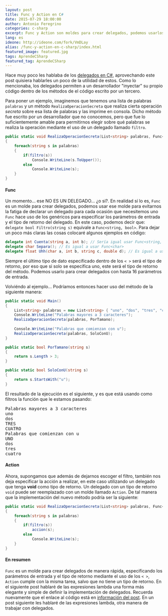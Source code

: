 ```yaml
---
layout: post
title: Func y Action en C#
date: 2015-07-29 18:00:00
author: Antonio Feregrino
categories: c-sharp
excerpt: Func y Action son moldes para crear delegados, podemos usarlos para evitarnos la fatiga de declarar un delegado para cada ocasión que sea necesario.
lang: es
ideone: http://ideone.com/fork/VmDLay
alias: /func-y-action-en-c-sharp/index.html
featured_image: featured.jpg
tags: AprendeCSharp
featured_tag: AprendeCSharp
---
```


Hace muy poco les hablaba de los <a href="/delegados-en-c-sharp">delegados en C#</a>, aprovechando este post quisiera hablarles un poco de la utilidad de estos. Como lo mencionaba, los delegados permiten a un desarrollador "inyectar" su propio código dentro de los métodos de el código escrito  por un tercero.   
  
  
Para poner un ejemplo, imaginemos que tenemos una lista de palabras ```palabras```  y un método ```RealizaOperacionSecreta``` que realiza cierta operación *secreta* sobre esa lista de palabras y las imprime en consola. Dicho método fue escrito por un desarrollador que no conocemos, pero que fue lo suficientemente amable para permitirnos elegir sobre qué palabras se realiza la operación mediante el uso de un delegado llamado ```filtro```.
```csharp  
public static void RealizaOperacionSecreta(List<string> palabras, Func<string, bool> filtro)
{
	foreach(string s in palabras)
	{
		if(filtro(s))
			Console.WriteLine(s.ToUpper());
		else
			Console.WriteLine(s);
	}			
}
```  
#### Func
Un momento... ese NO ES UN DELEGADO... ¿o si?. En realidad sí lo es, ```Func``` es un molde para crear delegados, podemos usar ese molde para evitarnos la fatiga de declarar un delegado para cada ocasión que necesitemos uno ```Func``` hace uso de los genéricos para especificar los parámetros de entrada y el tipo de retorno del delegado. En este caso, podemos decir que: ```delegate bool Filtro(string s)``` equivale a ```Func<string, bool>```.
Para dejar un poco más claras las cosas colocaré algunos ejemplos en código:
```csharp  
delegate int Cuenta(string a, int b); // Sería igual usar Func<string, int, int>
delegate char Separa(); // Es igual a usar Func<char>
delegate float Uhh(char a, int b, string c, double d); // Es igual a usar Func<char, int, string, double, float>
```  
Siempre el último tipo de dato especificado dentro de los ```< >``` será el tipo de retorno, por eso que si solo se especifica uno, este será el tipo de retorno del método. Podemos usarlo para crear delegados con hasta 16 parámetros de entrada.
  
Volviéndo al ejemplo... Podríamos entonces hacer uso del método de la siguiente manera:
```csharp  
public static void Main()
{
	List<string> palabras = new List<string> { "uno", "dos", "tres", "cuatro" };
	Console.WriteLine("Palabras mayores a 3 caracteres");
	RealizaOperacionSecreta(palabras, PorTamano);
	
	Console.WriteLine("Palabras que comienzan con u");
	RealizaOperacionSecreta(palabras, SoloConU);
}

public static bool PorTamano(string s)
{
	return s.Length > 3; 
}

public static bool SoloConU(string s)
{
	return s.StartsWith("u");
}
```  
El resultado de la ejecución es el siguiente, y es que está usando como filtros la función que le estamos pasando:
<pre>
Palabras mayores a 3 caracteres
uno
dos
TRES
CUATRO
Palabras que comienzan con u
UNO
dos
tres
cuatro
</pre>

#### Action  
Ahora, supongamos que además de dejarnos escoger el filtro, también nos deja especificar la acción a realizar, en este caso utilizando un delegado que tenga **void** como tipo de retorno. Un delegado con un tipo de retorno <code>void</code> puede ser reemplazado con un molde llamado <code>Action</code>. De tal manera que la implementación del nuevo método podría ser la siguiente:
```csharp  
public static void RealizaOperacionSecreta(List<string> palabras, Func<string, bool> filtro, Action<string> accion)
{
	foreach(string s in palabras)
	{
		if(filtro(s))
			accion(s);
		else
			Console.WriteLine(s);
	}			
}
```  
#### En resumen
<code>Func</code> es un molde para crear delegados de manera rápida, especificando los parámetros de entrada y el tipo de retorno mediante el uso de los ```< >```, <code>Action</code> cumple con la misma tarea, salvo que no tiene un tipo de retorno. En el siguiente post hablaré de las expresiones lambda una forma más elegante y simple de definir la implementación de delegados. Recuerda nuevamente que el enlace al código está en <a href="#post-meta">información del post</a>. En un post siguiente les hablaré de las expresiones lambda, otra manera de trabajar con delegados.

